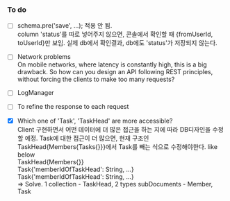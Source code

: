 
### To do 
*[ ] schema.pre('save', ...); 적용 안 됨.  
column 'status'를 따로 넣어주지 않으면, 콘솔에서 확인할 때 {fromUserId, toUserId}만 보임.
실제 db에서 확인결과, db에도 'status'가 저장되지 않는다.

*[ ] Network problems  
On mobile networks, where latency is constantly high, this is a big drawback. So how can you design an API following REST principles, without forcing the clients to make too many requests?
 
*[ ] LogManager
*[ ] To refine the response to each request  
*[x] Which one of 'Task', 'TaskHead' are more accessible?  
Client 구현하면서 어떤 데이터에 더 많은 접근을 하는 지에 따라 DB디자인을 수정할 예정.
Task에 대한 접근이 더 많으면, 현재 구조인 TaskHead{Members{Tasks{}}}에서 
Task를 빼는 식으로 수정해야한다. like below  
TaskHead{Members{}}  
Task{'memberIdOfTaskHead': String, ...}  
Task{'memberIdOfTaskHead': String, ...}  
=> Solve. 1 collection - TaskHead, 2 types subDocuments - Member, Task